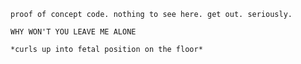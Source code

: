     proof of concept code. nothing to see here. get out. seriously.

    WHY WON'T YOU LEAVE ME ALONE

    *curls up into fetal position on the floor*
